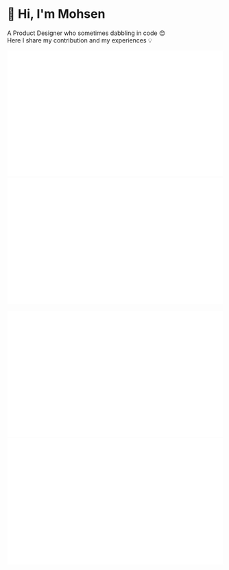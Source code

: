 # 👋 Hi, I'm Mohsen

A Product Designer who sometimes dabbling in code 😊  
Here I share my contribution and my experiences 💡  

![](https://raw.githubusercontent.com/mosnfar/github-stats/master/generated/overview.svg?token=GHSAT0AAAAAACKLDXTXP34SSV7Q3QFVSJE2ZTJLGRQ#gh-dark-mode-only)
![](https://raw.githubusercontent.com/mosnfar/github-stats/master/generated/overview.svg?token=GHSAT0AAAAAACKLDXTXP34SSV7Q3QFVSJE2ZTJLGRQ#gh-light-mode-only)

![](https://raw.githubusercontent.com/mosnfar/github-stats/master/generated/languages.svg?token=GHSAT0AAAAAACKLDXTW5ZXDNGKWJP3XUIKWZTJLHNQ#gh-dark-mode-only)
![](https://raw.githubusercontent.com/mosnfar/github-stats/master/generated/languages.svg?token=GHSAT0AAAAAACKLDXTW5ZXDNGKWJP3XUIKWZTJLHNQ#gh-light-mode-only)

<!---
mosnfar/mosnfar is a ✨ special ✨ repository because its `README.md` (this file) appears on your GitHub profile.
You can click the Preview link to take a look at your changes.
--->
